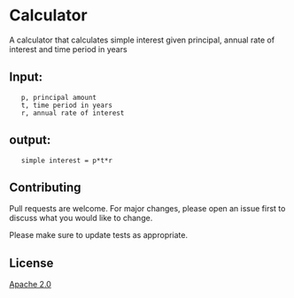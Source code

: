 # Calculator

A calculator that calculates simple interest given principal, annual rate of interest and time period in years

## Input:

```text
   p, principal amount
   t, time period in years
   r, annual rate of interest
```

## output:

```text
   simple interest = p*t*r
```

## Contributing

Pull requests are welcome. For major changes, please open an issue first
to discuss what you would like to change.

Please make sure to update tests as appropriate.

## License
[Apache 2.0](https://www.apache.org/licenses/LICENSE-2.0)
